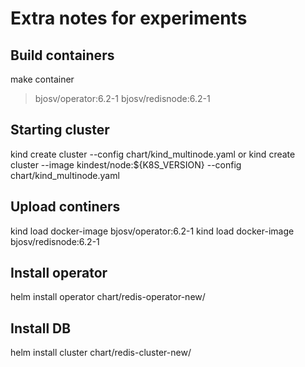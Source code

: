 # Extra notes for experiments

## Build containers
make container
> bjosv/operator:6.2-1
> bjosv/redisnode:6.2-1

## Starting cluster
kind create cluster --config chart/kind_multinode.yaml
or
kind create cluster --image kindest/node:${K8S_VERSION} --config chart/kind_multinode.yaml

## Upload continers
kind load docker-image bjosv/operator:6.2-1
kind load docker-image bjosv/redisnode:6.2-1

## Install operator
helm install operator chart/redis-operator-new/

## Install DB
helm install cluster chart/redis-cluster-new/




